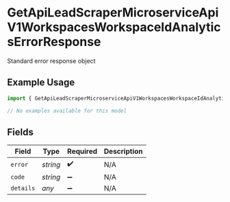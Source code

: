 # GetApiLeadScraperMicroserviceApiV1WorkspacesWorkspaceIdAnalyticsErrorResponse

Standard error response object

## Example Usage

```typescript
import { GetApiLeadScraperMicroserviceApiV1WorkspacesWorkspaceIdAnalyticsErrorResponse } from "oppulence-backend-sdk/models/errors";

// No examples available for this model
```

## Fields

| Field              | Type               | Required           | Description        |
| ------------------ | ------------------ | ------------------ | ------------------ |
| `error`            | *string*           | :heavy_check_mark: | N/A                |
| `code`             | *string*           | :heavy_minus_sign: | N/A                |
| `details`          | *any*              | :heavy_minus_sign: | N/A                |